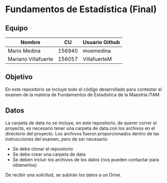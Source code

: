 # Fundamentos de Estadística (Final)

## Equipo
| Nombre                        |  CU    | Usuario Github |
|-------------------------------|--------|----------------|
| Mario Medina                  | 156940 | moemedina      |
| Mariano Villafuerte           | 156057 | VillafuerteM   |

## Objetivo
En este repositorio se incluye todo el código desarrollado para contestar al examen de la materia de Fundamentos de Estadística de la Maestría ITAM. 

## Datos
La carpeta de data no se incluye, en este repositorio, de querer correr el proyecto, es necesario tener una carpeta de data con los archivos en el directorio del proyecto. Los archivos fueron proporcionados dentro de las instrucciones del examen, pero de ser necesario:
  - Se debe clonar el repositorio
  - Se debe crear una carpeta de data
  - Se deben incluir los archivos de los datos (nos pueden contactar para obtenerlos)

De recibir una solicitud, se subirán los datos a un Drive. 
